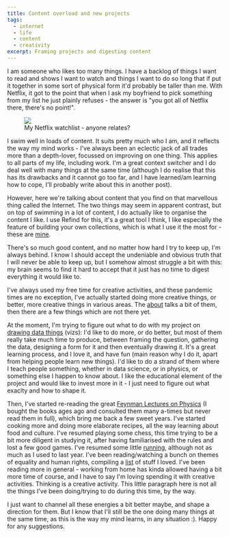 ```yaml
---
title: Content overload and new projects
tags:
  - internet
  - life
  - content
  - creativity
excerpt: Framing projects and digesting content
---
```


I am someone who likes too many things. I have a backlog of things I want to read and shows I want to watch and things I want to do so long that if put it together in some sort of physical form it'd probably be taller than me. With Netflix, it got to the point that when I ask my boyfriend to pick something from my list he just plainly refuses - the answer is "you got all of Netflix there, there's no point!".

<figure class="align-left" style="width: 400px">
  <img src="{{ site.url }}{{site.posts_images_path}}my-netflix.png">
  <figcaption>My Netflix watchlist - anyone relates?</figcaption>
</figure>

I swim well in loads of content. It suits pretty much who I am, and it reflects the way my mind works - I've always been an eclectic jack of all trades more than a depth-lover, focussed on improving on one thing. This applies to all parts of my life, including work. I'm a great context switcher and I do deal well with many things at the same time (although I do realise that this has its drawbacks and it cannot go too far, and I have learned/am learning how to cope, I'll probably write about this in another post).

However, here we're talking about content that you find on that marvellous thing called the Internet. The two things may seem in apparent contrast, but on top of swimming in a lot of content, I do actually like to organise the content I like. I use Refind for this, it's a great tool I think, I like especially the feature of building your own collections, which is what I use it the most for - these are [mine](https://refind.com/martina-pugliese).

There's so much good content, and no matter how hard I try to keep up, I'm always behind. I know I should accept the undeniable and obvious truth that I will never be able to keep up, but I somehow almost struggle a bit with this: my brain seems to find it hard to accept that it just has no time to digest everything it would like to.

I've always used my free time for creative activities, and these pandemic times are no exception, I've actually started doing more creative things, or better, more creative things in various areas. The [about]({{site.url}}/about) talks a bit of them, then there are a few things which are not there yet.

At the moment, I'm trying to figure out what to do with my project on [drawing data things](https://www.instagram.com/doodledatcard/) (vizs): I'd like to do more, or do better, but most of them really take much time to produce, between framing the question, gathering the data, designing a form for it and then eventually drawing it. It's a great learning process, and I love it, and have fun (main reason why I do it, apart from helping people learn new things).
I'd like to do a strand of them where I teach people something, whether in data science, or in physics, or something else I happen to know about. I like the educational element of the project and would like to invest more in it - I just need to figure out what exaclty and how to shape it.

Then, I've started re-reading the great [Feynman Lectures on Physics](https://www.feynmanlectures.caltech.edu/) (I bought the books ages ago and consulted them many a-times but never read them in full), which bring me back a few sweet years.
I've started cooking more and doing more elaborate recipes, all the way learning about food and culture.
I've resumed playing some chess, this time trying to be a bit more diligent in studying it, after having familiarised with the rules and lost a few good games.
I've resumed some little [running](https://www.strava.com/athletes/38126527), although not as much as I used to last year.
I've been reading/watching a bunch on themes of equality and human rights, compiling a [list](https://www.instagram.com/stories/highlights/18059737750254648/) of stuff I loved.
I've been reading more in general - working from home has kinda allowed having a bit more time of course, and I have to say I'm loving spending it with creative activities. Thinking is a creative activity. This little paragraph here is not all the things I've been doing/trying to do during this time, by the way.

I just want to channel all these energies a bit better maybe, and shape a direction for them. But I know that I'll still be the one doing many things at the same time, as this is the way my mind learns, in any situation :). Happy for any suggestions.
